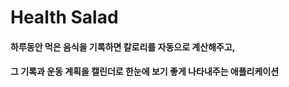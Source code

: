 # Health Salad

#### 하루동안 먹은 음식을 기록하면 칼로리를 자동으로 계산해주고, 
#### 그 기록과 운동 계획을 캘린더로 한눈에 보기 좋게 나타내주는 애플리케이션
